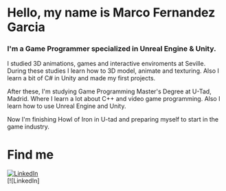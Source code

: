 


# Hello, my name is Marco Fernandez Garcia
### I'm a Game Programmer specialized in Unreal Engine & Unity.

I studied 3D animations, games and interactive enviroments at Seville. During these studies I learn how to 3D model, animate and texturing. Also I learn a bit of C# in Unity and made my first projects.

After these, I'm studying Game Programming Master's Degree at U-Tad, Madrid. Where I learn a lot about C++ and video game programming. Also I learn how to use Unreal Engine and Unity.


Now I'm finishing Howl of Iron in U-tad and preparing myself to start in the game industry.



# Find me
[![LinkedIn](https://img.shields.io/badge/LinkedIn-Marco_Antonio_Fernández_García-0077B5?style=for-the-badge&logo=linkedin&logoColor=white&labelColor=101010)](https://www.linkedin.com/in/marco-antonio-fern%C3%A1ndez-garcia-b47b62214/)</br>
[![LinkedIn]

<!---

- 👋 Hi, I’m @MarcoFercia
- 👀 I’m interested VideoGames and Programming
- 🌱 I’m currently learning C++ and Unreal Engine
- 💞️ I’m working on Howl Of Iron
- 📫 You can write me on marcoferciatr@gmail.com or https://www.linkedin.com/in/marco-antonio-fern%C3%A1ndez-garcia-b47b62214
- 


MarcoFercia/MarcoFercia is a ✨ special ✨ repository because its `README.md` (this file) appears on your GitHub profile.
You can click the Preview link to take a look at your changes.
--->
